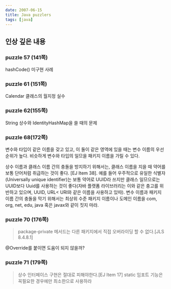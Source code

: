 ```yaml
---
date: 2007-06-15
title: Java puzzlers
tags: [java]
---
```


## 인상 깊은 내용

### puzzle 57 (141쪽)
hashCode() 미구현 사례

### puzzle 61 (151쪽)
Calendar 클래스의 월지정 실수

### puzzle 62(155쪽)
String 상수와 IdentityHashMap을 쓸 때의 문제

### puzzle 68(172쪽)
변수와 타입이 같은 이름을 갖고 있고, 이 둘이 같은 영역에 있을 때는 변수 이름의 우선 순위가 높다. 비슷하게 변수와 타입의 일므을 패키지 이름을 가릴 수 있다.

상수 이름과 클래스  이름 간의 충돌을 방지하기 위해서는, 클래스 이름을 지을 때 약어를 보통 단어처럼 취급하는 것이 좋다. [EJ Item 38]. 예를 들어 우주적으로 유일한 식별자(Universally unique identifier)는 보통 약어로 UUID라 쓰지만 클래스 일므으로는 UUID보다 Uuid를 사용하는 것이 좋다(자바 플랫폼 라이브러리는 이와 같은 충고를 위반하고 있으며, UUID, URL< URI와 같은 이름을 사용하고 있따). 변수 이름과 패키지 이름 간의 충돌을 막기 위해서는 최상위 수준 패키지 이름이나 도메인 이름을 com, org, net, edu, java 혹은 javax와 같이 짓지 마라.

### puzzle 70 (176쪽)
> package-private 메서드는 다른 패키지에서 직접 오버라이딩 할 수 없다.[JLS 8.4.8.1]

@Override를 붙이면 도움이 되지 않을까?

### puzzle 71 (179쪽)
> 상수 인터페이스 구현은 절대로 피해야한다.[EJ Item 17]
static 임포트 기능은 꼭필요한 경우에만 최소한으로 사용하라



